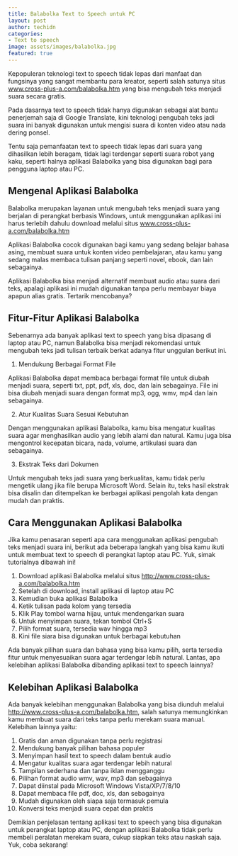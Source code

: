 ```yaml
---
title: Balabolka Text to Speech untuk PC
layout: post
author: techidn
categories: 
- Text to speech
image: assets/images/balabolka.jpg
featured: true
---
```


Kepopuleran teknologi text to speech tidak lepas dari manfaat dan fungsinya yang sangat membantu para kreator, seperti salah satunya situs www.cross-plus-a.com/balabolka.htm yang bisa mengubah teks menjadi suara secara gratis.

Pada dasarnya text to speech tidak hanya digunakan sebagai alat bantu penerjemah saja di Google Translate, kini teknologi pengubah teks jadi suara ini banyak digunakan untuk mengisi suara di konten video atau nada dering ponsel.

Tentu saja pemanfaatan text to speech tidak lepas dari suara yang dihasilkan lebih beragam, tidak lagi terdengar seperti suara robot yang kaku, seperti halnya aplikasi Balabolka yang bisa digunakan bagi para pengguna laptop atau PC.

## Mengenal Aplikasi Balabolka

Balabolka merupakan layanan untuk mengubah teks menjadi suara yang berjalan di perangkat berbasis Windows, untuk menggunakan aplikasi ini harus terlebih dahulu download melalui situs www.cross-plus-a.com/balabolka.htm

Aplikasi Balabolka cocok digunakan bagi kamu yang sedang belajar bahasa asing, membuat suara untuk konten video pembelajaran, atau kamu yang sedang malas membaca tulisan panjang seperti novel, ebook, dan lain sebagainya.

Aplikasi Balabolka bisa menjadi alternatif membuat audio atau suara dari teks, apalagi aplikasi ini mudah digunakan tanpa perlu membayar biaya apapun alias gratis. Tertarik mencobanya? 

## Fitur-Fitur Aplikasi Balabolka

Sebenarnya ada banyak aplikasi text to speech yang bisa dipasang di laptop atau PC, namun Balabolka bisa menjadi rekomendasi untuk mengubah teks jadi tulisan terbaik berkat adanya fitur unggulan berikut ini.

1. Mendukung Berbagai Format File

Aplikasi Balabolka dapat membaca berbagai format file untuk diubah menjadi suara, seperti txt, ppt, pdf, xls, doc, dan lain sebagainya. File ini bisa diubah menjadi suara dengan format mp3, ogg, wmv, mp4 dan lain sebagainya.

2. Atur Kualitas Suara Sesuai Kebutuhan

Dengan menggunakan aplikasi Balabolka, kamu bisa mengatur kualitas suara agar menghasilkan audio yang lebih alami dan natural. Kamu juga bisa mengontrol kecepatan bicara, nada, volume, artikulasi suara dan sebagainya.

3. Ekstrak Teks dari Dokumen

Untuk mengubah teks jadi suara yang berkualitas, kamu tidak perlu mengetik ulang jika file berupa Microsoft Word. Selain itu, teks hasil ekstrak bisa disalin dan ditempelkan ke berbagai aplikasi pengolah kata dengan mudah dan praktis.

## Cara Menggunakan Aplikasi Balabolka

Jika kamu penasaran seperti apa cara menggunakan aplikasi pengubah teks menjadi suara ini, berikut ada beberapa langkah yang bisa kamu ikuti untuk membuat text to speech di perangkat laptop atau PC. Yuk, simak tutorialnya dibawah ini!

1. Download aplikasi Balabolka melalui situs http://www.cross-plus-a.com/balabolka.htm
2. Setelah di download, install aplikasi di laptop atau PC
3. Kemudian buka aplikasi Balabolka
4. Ketik tulisan pada kolom yang tersedia
5. Klik Play tombol warna hijau, untuk mendengarkan suara
6. Untuk menyimpan suara, tekan tombol Ctrl+S
7. Pilih format suara, tersedia wav hingga mp3
8. Kini file siara bisa digunakan untuk berbagai kebutuhan

Ada banyak pilihan suara dan bahasa yang bisa kamu pilih, serta tersedia fitur untuk menyesuaikan suara agar terdengar lebih natural. Lantas, apa kelebihan aplikasi Balabolka dibanding aplikasi text to speech lainnya?

## Kelebihan Aplikasi Balabolka

Ada banyak kelebihan menggunakan Balabolka yang bisa diunduh melalui http://www.cross-plus-a.com/balabolka.htm, salah satunya memungkinkan kamu membuat suara dari teks tanpa perlu merekam suara manual. Kelebihan lainnya yaitu:

1. Gratis dan aman digunakan tanpa perlu registrasi
2. Mendukung banyak pilihan bahasa populer
3. Menyimpan hasil text to speech dalam bentuk audio
4. Mengatur kualitas suara agar terdengar lebih natural
5. Tampilan sederhana dan tanpa iklan mengganggu
6. Pilihan format audio wmv, wav, mp3 dan sebagainya
7. Dapat diinstal pada Microsoft Windows Vista/XP/7/8/10
8. Dapat membaca file pdf, doc, xls, dan sebagainya
9. Mudah digunakan oleh siapa saja termasuk pemula
10. Konversi teks menjadi suara cepat dan praktis

Demikian penjelasan tentang aplikasi text to speech yang bisa digunakan untuk perangkat laptop atau PC, dengan aplikasi Balabolka tidak perlu membeli peralatan merekam suara, cukup siapkan teks atau naskah saja. Yuk, coba sekarang!
